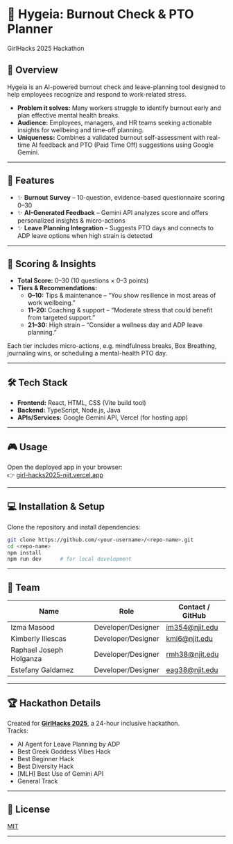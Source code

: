 # 🌟 Hygeia: Burnout Check & PTO Planner

GirlHacks 2025 Hackathon  

## 📖 Overview
Hygeia is an AI-powered burnout check and leave-planning tool designed to help employees recognize and respond to work-related stress.  
- **Problem it solves:** Many workers struggle to identify burnout early and plan effective mental health breaks.  
- **Audience:** Employees, managers, and HR teams seeking actionable insights for wellbeing and time-off planning.  
- **Uniqueness:** Combines a validated burnout self-assessment with real-time AI feedback and PTO (Paid Time Off) suggestions using Google Gemini.

---

## 🚀 Features
- ✨ **Burnout Survey** – 10-question, evidence-based questionnaire scoring 0–30  
- ✨ **AI-Generated Feedback** – Gemini API analyzes score and offers personalized insights & micro-actions  
- ✨ **Leave Planning Integration** – Suggests PTO days and connects to ADP leave options when high strain is detected  

---

## 🧮 Scoring & Insights
- **Total Score:** 0–30 (10 questions × 0–3 points)  
- **Tiers & Recommendations:**  
  - **0–10:** Tips & maintenance – “You show resilience in most areas of work wellbeing.”  
  - **11–20:** Coaching & support – “Moderate stress that could benefit from targeted support.”  
  - **21–30:** High strain – “Consider a wellness day and ADP leave planning.”

Each tier includes micro-actions, e.g. mindfulness breaks, Box Breathing, journaling wins, or scheduling a mental-health PTO day.

---

## 🛠️ Tech Stack
- **Frontend:** React, HTML, CSS (Vite build tool)  
- **Backend:** TypeScript, Node.js, Java
- **APIs/Services:** Google Gemini API, Vercel (for hosting app)

---

## 🎮 Usage
Open the deployed app in your browser:  
👉 [girl-hacks2025-njit.vercel.app](https://girl-hacks2025-njit.vercel.app)  

---

## 💻 Installation & Setup
Clone the repository and install dependencies:

```bash
git clone https://github.com/<your-username>/<repo-name>.git
cd <repo-name>
npm install
npm run dev      # for local development
```

---

## 🤝 Team
| Name                   | Role                  | Contact / GitHub                                   |
| ---------------------- | --------------------- | -------------------------------------------------- |
| Izma Masood            | Developer/Designer    | im354@njit.edu                                    |
| Kimberly Illescas      | Developer/Designer    | kmi6@njit.edu                                     |
| Raphael Joseph Holganza| Developer/Designer    | rmh38@njit.edu                                    |
| Estefany Galdamez      | Developer/Designer    | eag38@njit.edu                                    |

---

## 🏆 Hackathon Details
Created for **[GirlHacks 2025](https://girlhacks.com/)**, a 24-hour inclusive hackathon.  
Tracks:  
- AI Agent for Leave Planning by ADP  
- Best Greek Goddess Vibes Hack  
- Best Beginner Hack  
- Best Diversity Hack  
- [MLH] Best Use of Gemini API  
- General Track  

---

## 📜 License
[MIT](LICENSE)

---
